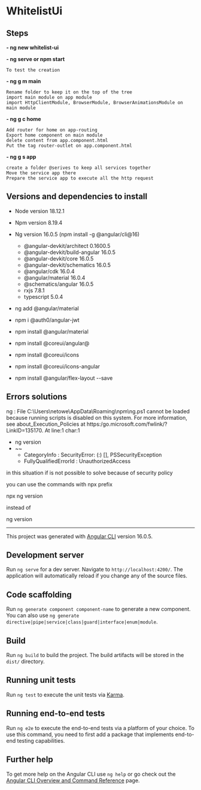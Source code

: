 # WhitelistUi

## Steps
**- ng new whitelist-ui**

**- ng serve or npm start**

    To test the creation

**- ng g m main** 

    Rename folder to keep it on the top of the tree 
    import main module on app module 
    import HttpClientModule, BrowserModule, BrowserAnimationsModule on main module

**- ng g c home**

    Add router for home on app-routing
    Export home component on main module
    delete content from app.component.html
    Put the tag router-outlet on app.component.html

**- ng g s app**

    create a folder @serives to keep all services together
    Move the service app there
    Prepare the service app to execute all the http request

## Versions and dependencies to install
- Node version 18.12.1
- Npm version 8.19.4
- Ng version 16.0.5 (npm install -g @angular/cli@16)
	- @angular-devkit/architect       0.1600.5
	- @angular-devkit/build-angular   16.0.5
	- @angular-devkit/core            16.0.5
	- @angular-devkit/schematics      16.0.5
	- @angular/cdk                    16.0.4
	- @angular/material               16.0.4
	- @schematics/angular             16.0.5	
	- rxjs                            7.8.1
	- typescript                      5.0.4
	
- ng add @angular/material
- npm i @auth0/angular-jwt
- npm install @angular/material
- npm install @coreui/angular@
- npm install @coreui/icons
- npm install @coreui/icons-angular

- npm install @angular/flex-layout --save


## Errors solutions

ng : File C:\Users\netowe\AppData\Roaming\npm\ng.ps1 cannot be loaded because running scripts is disabled on this system. For more information, see about_Execution_Policies at https:/go.microsoft.com/fwlink/?LinkID=135170.
At line:1 char:1
+ ng version
+ ~~
    + CategoryInfo          : SecurityError: (:) [], PSSecurityException
    + FullyQualifiedErrorId : UnauthorizedAccess

in this situation if is not possible to solve because of security policy

you can use the commands with npx prefix

npx ng version

instead of

ng version


___

This project was generated with [Angular CLI](https://github.com/angular/angular-cli) version 16.0.5.

## Development server

Run `ng serve` for a dev server. Navigate to `http://localhost:4200/`. The application will automatically reload if you change any of the source files.

## Code scaffolding

Run `ng generate component component-name` to generate a new component. You can also use `ng generate directive|pipe|service|class|guard|interface|enum|module`.

## Build

Run `ng build` to build the project. The build artifacts will be stored in the `dist/` directory.

## Running unit tests

Run `ng test` to execute the unit tests via [Karma](https://karma-runner.github.io).

## Running end-to-end tests

Run `ng e2e` to execute the end-to-end tests via a platform of your choice. To use this command, you need to first add a package that implements end-to-end testing capabilities.

## Further help

To get more help on the Angular CLI use `ng help` or go check out the [Angular CLI Overview and Command Reference](https://angular.io/cli) page.
